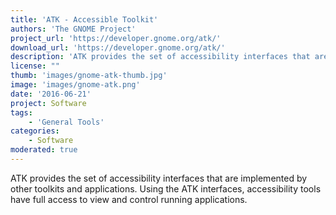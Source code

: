 ```yaml
---
title: 'ATK - Accessible Toolkit'
authors: 'The GNOME Project'
project_url: 'https://developer.gnome.org/atk/'
download_url: 'https://developer.gnome.org/atk/'
description: 'ATK provides the set of accessibility interfaces that are implemented by other toolkits and applications. Using the ATK interfaces, accessibility tools have full access to view and control running applications.'
license: ""
thumb: 'images/gnome-atk-thumb.jpg'
image: 'images/gnome-atk.png'
date: '2016-06-21'
project: Software
tags:
    - 'General Tools'
categories:
    - Software
moderated: true
---
```

ATK provides the set of accessibility interfaces that are implemented by other toolkits and applications. Using the ATK interfaces, accessibility tools have full access to view and control running applications.
